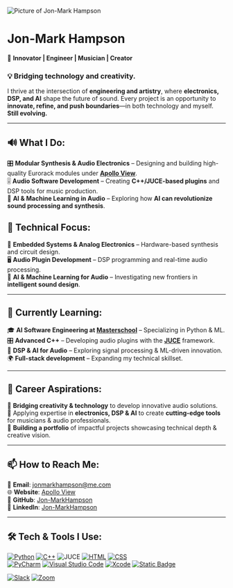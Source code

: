![Picture of Jon-Mark Hampson](https://res.cloudinary.com/apollo-view-modular/image/upload/v1743156008/Jon-Mark/GitHub_Banner_wkokvq.png)  

# **Jon-Mark Hampson**  
🚀 **Innovator | Engineer | Musician | Creator**  

### 💡 **Bridging technology and creativity.**  
I thrive at the intersection of **engineering and artistry**, where **electronics, DSP, and AI** shape the future of sound. Every project is an opportunity to **innovate, refine, and push boundaries**—in both technology and myself. **Still evolving.**  

---

## 🔊 **What I Do:**  
🎛️ **Modular Synthesis & Audio Electronics** – Designing and building high-quality Eurorack modules under **[Apollo View](https://apolloviewmodular.com)**.  
🎚️ **Audio Software Development** – Creating **C++/JUCE-based plugins** and DSP tools for music production.  
🧠 **AI & Machine Learning in Audio** – Exploring how **AI can revolutionize sound processing and synthesis**.  

## 🔬 **Technical Focus:**  
🔩 **Embedded Systems & Analog Electronics** – Hardware-based synthesis and circuit design.  
🖥️ **Audio Plugin Development** – DSP programming and real-time audio processing.  
🤖 **AI & Machine Learning for Audio** – Investigating new frontiers in **intelligent sound design**.  

---

## 🌱 **Currently Learning:**  
🎓 **AI Software Engineering at [Masterschool](https://de.masterschool.com/en/)** – Specializing in Python & ML.  
🎛️ **Advanced C++** – Developing audio plugins with the **[JUCE](https://juce.com/)** framework.  
📡 **DSP & AI for Audio** – Exploring signal processing & ML-driven innovation.  
🌍 **Full-stack development** – Expanding my technical skillset.  

---

## 💼 **Career Aspirations:**  
🔹 **Bridging creativity & technology** to develop innovative audio solutions.  
🔹 Applying expertise in **electronics, DSP & AI** to create **cutting-edge tools** for musicians & audio professionals.  
🔹 **Building a portfolio** of impactful projects showcasing technical depth & creative vision.  

---

## 📫 **How to Reach Me:**  
📧 **Email**: [jonmarkhampson@me.com](mailto:jonmarkhampson@me.com)  
🌐 **Website**: [Apollo View](https://apolloviewmodular.com)  
🐙 **GitHub**: [Jon-MarkHampson](https://github.com/Jon-MarkHampson)  
🔗 **LinkedIn**: [Jon-MarkHampson](https://www.linkedin.com/in/jon-mark-hampson/)  

---

## 🛠️ **Tech & Tools I Use:**  

[![Python](https://img.shields.io/badge/Python-3776AB?logo=python&logoColor=fff)](#) [![C++](https://img.shields.io/badge/C++-%2300599C.svg?logo=c%2B%2B&logoColor=white)](#) ![JUCE](https://img.shields.io/badge/JUCE-white?logo=juce) [![HTML](https://img.shields.io/badge/HTML-%23E34F26.svg?logo=html5&logoColor=white)](#) [![CSS](https://img.shields.io/badge/CSS-1572B6?logo=css3&logoColor=fff)](#)  
[![PyCharm](https://img.shields.io/badge/PyCharm-000?logo=pycharm&logoColor=fff)](#) [![Visual Studio Code](https://custom-icon-badges.demolab.com/badge/Visual%20Studio%20Code-0078d7.svg?logo=vsc&logoColor=white)](#) [![Xcode](https://img.shields.io/badge/Xcode-007ACC?logo=Xcode&logoColor=white)](#) [![Static Badge](https://img.shields.io/badge/-blue?logo=kicad&logoSize=auto)](#)

[![Slack](https://img.shields.io/badge/Slack-4A154B?logo=slack&logoColor=fff)](#) [![Zoom](https://img.shields.io/badge/Zoom-2D8CFF?logo=zoom&logoColor=white)](#)  

